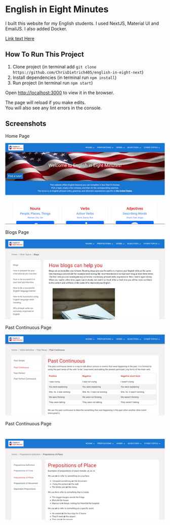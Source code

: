 # English in Eight Minutes

I built this website for my English students. I used NextJS, Material UI and EmailJS. I also added Docker.

[Link text Here]([https://link-url-here.org](https://nextjs.org/))


## How To Run This Project

1. Clone project (in terminal add `git clone https://github.com/ChrisDietrich405/english-in-eight-next`)
2. Install dependencies (in terminal run `npm install`)
3. Run project (in terminal run `npm start`)


Open [http://localhost:3000](http://localhost:3000) to view it in the browser.

The page will reload if you make edits.\
You will also see any lint errors in the console.


## Screenshots


Home Page

![image](github-images/github-home.png)

Blogs Page

![image](github-images/github-blogs.png)

Past Continuous Page

![image](github-images/github-past-continuous.png)

Past Continuous Page

![image](github-images/github-prepositions.png)
=======

